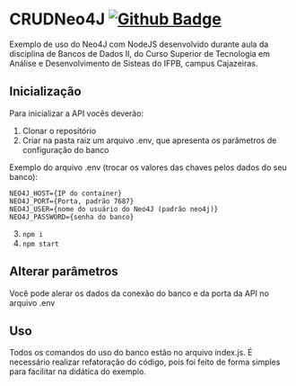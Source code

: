 # CRUDNeo4J [![Github Badge](https://img.shields.io/badge/YouTube-FF0000?style=for-the-badge&logo=youtube&logoColor=white&link=https://youtu.be/pv8x5YJFCME)](https://youtu.be/pv8x5YJFCME)

Exemplo de uso do Neo4J com NodeJS desenvolvido durante aula da disciplina de Bancos de Dados II, do Curso Superior de Tecnologia em Análise e Desenvolvimento de Sisteas do IFPB, campus Cajazeiras.

## Inicialização
Para inicializar a API vocês deverão:
1. Clonar o repositório
2. Criar na pasta raiz um arquivo .env, que apresenta os parâmetros de configuração do banco

Exemplo do arquivo .env (trocar os valores das chaves pelos dados do seu banco):
```
NEO4J_HOST={IP do container}
NEO4J_PORT={Porta, padrão 7687}
NEO4J_USER={nome do usuário do Neo4J (padrão neo4j)}
NEO4J_PASSWORD={senha do banco}
```

3. ```npm i```
4. ```npm start```

## Alterar parâmetros
Você pode alerar os dados da conexão do banco e da porta da API no arquivo .env

## Uso
Todos os comandos do uso do banco estão no arquivo index.js. É necessário realizar refatoração do código, pois foi feito de forma simples para facilitar na didática do exemplo.
